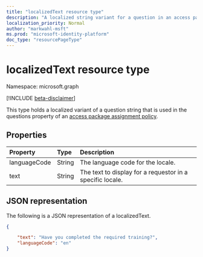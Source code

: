 ```yaml
---
title: "localizedText resource type"
description: "A localized string variant for a question in an access package assignment policy."
localization_priority: Normal
author: "markwahl-msft"
ms.prod: "microsoft-identity-platform"
doc_type: "resourcePageType"
---
```


# localizedText resource type

Namespace: microsoft.graph

[!INCLUDE [beta-disclaimer](../../includes/beta-disclaimer.md)]

This type holds a localized variant of a question string that is used in the questions property of an [access package assignment policy](accesspackageassignmentpolicy.md).

## Properties

| Property                     | Type                      | Description |
| :--------------------------- | :------------------------ | :---------- |
| languageCode | String | The language code for the locale. |
| text | String | The text to display for a requestor in a specific locale. |

## JSON representation

The following is a JSON representation of a localizedText.  

<!-- {
  "blockType": "resource",
  "optionalProperties": [

  ],
  "@odata.type": "microsoft.graph.localizedText",
  "baseType": ""
}-->

```json
{

    "text": "Have you completed the required training?",
    "languageCode": "en"
}
```

<!-- uuid: 16cd6b66-4b1a-43a1-adaf-3a886856ed98
2019-02-04 14:57:30 UTC -->
<!-- {
  "type": "#page.annotation",
  "description": "localizedText resource type",
  "keywords": "",
  "section": "documentation",
  "tocPath": ""
}-->
